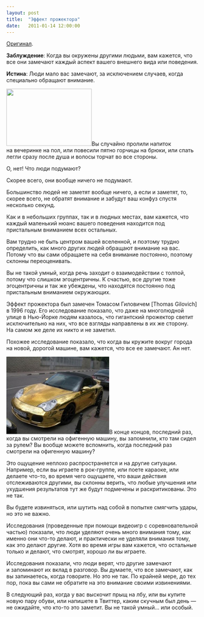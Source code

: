 ```yaml
---
layout: post
title:  "Эффект прожектора"
date:   2011-01-14 12:00:00
---
```

<p><a href="https://web.archive.org/web/20140329094041/http://youarenotsosmart.com/2009/10/12/the-spotlight-effect/">Оригинал</a>.</p>
<p><strong>Заблуждение</strong>: Когда вы окружены другими людьми, вам кажется, что все они замечают каждый аспект вашего внешнего вида или поведения.</p>
<p><strong>Истина</strong>: Люди мало вас замечают, за исключением случаев, когда специально обращают внимание.</p>
<p><a href="https://web.archive.org/web/20140329094041/http://youarenotsosmart.ru/wp-content/uploads/2011/01/123123.jpg"><img height="150" width="224" alt="" src="https://web.archive.org/web/20140329094041im_/http://youarenotsosmart.ru/wp-content/uploads/2011/01/123123.jpg" title="123123" class="alignleft size-full wp-image-297" /></a>Вы случайно пролили напиток на вечеринке на пол, или повесили пятно горчицы на брюки, или спать легли сразу после душа и волосы торчат во все стороны.</p>
<p>О, нет! Что люди подумают?</p>
<p><span id="more-296"></span>Скорее всего, они вообще ничего не подумают.</p>
<p>Большинство людей не заметят вообще ничего, а если и заметят, то, скорее всего, не обратят внимание и забудут ваш конфуз спустя несколько секунд.</p>
<p>Как и в небольших группах, так и в людных местах, вам кажется, что каждый маленький нюанс вашего поведения находится под пристальным вниманием всех остальных.</p>
<p>Вам трудно не быть центром вашей вселенной, и поэтому трудно определить, как много других людей обращают внимание на вас. Потому что вы сами обращаете на себя внимание постоянно, поэтому склонны переоценивать.</p>
<p>Вы не такой умный, когда речь заходит о взаимодействии с толпой, потому что слишком эгоцентричны. К счастью, все другие тоже эгоцентричны и так же убеждены, что находятся постоянно под пристальным вниманием окружающих.</p>
<p>Эффект прожектора был замечен Томасом Гиловичем [Thomas Gilovich] в 1996 году. Его исследование показало, что даже на многолюдной улице в Нью-Йорке людям казалось, что гигантский прожектор светит исключительно на них, что все взгляды направлены в их же сторону. На самом же деле их никто и не заметил.</p>
<p>Похожее исследование показало, что когда вы кружите вокруг города на новой, дорогой машине, вам кажется, что все ее замечают. Ан нет.</p>
<p><a href="https://web.archive.org/web/20140329094041/http://youarenotsosmart.ru/wp-content/uploads/2011/01/gold-porsche-1.jpg"><img height="203" width="270" alt="" src="/img/the-spotlight-effect/gold-porsche-1-300x225.jpg" title="gold-porsche-1" class="alignright size-medium wp-image-298" /></a>В конце концов, последний раз, когда вы смотрели на офигенную машину, вы запомнили, кто там сидел за рулем? Вы вообще можете вспомнить, когда последний раз смотрели на офигенную машину?</p>
<p>Это ощущение неплохо распространяется и на другие ситуации. Например, если вы играете в рок-группе, или поете караоке, или делаете что-то, во время чего ощущаете, что ваши действия отслеживаются другими, вы склонны верить, что любые улучшения или ухудшения результатов тут же будут подмечены и раскритикованы. Это не так.</p>
<p>Вы будете извиняться, или шутить над собой в попытке смягчить удары, но это не важно.</p>
<p>Исследования (проведенные при помощи видеоигр с соревновательной частью) показали, что люди уделяют очень много внимания тому, как именно они что-то делают, и практически не уделяли внимания тому, как это делают другие. Хотя во время игры вам кажется, что остальные только и делают, что смотрят, хорошо ли вы играете.</p>
<p>Исследования показали, что люди верят, что другие замечают и запоминают их вклад в разговор. Вы думаете, что все замечают, как вы запинаетесь, когда говорите. Но это не так. По крайней мере, до тех пор, пока вы сами не обратите на это внимание своими извинениями.</p>
<p>В следующий раз, когда у вас выскочит прыщ на лбу, или вы купите новую пару обуви, или напишете в Твиттер, каким скучным был день — не ожидайте, что кто-то это заметит. Вы не такой умный… или особый.</p>
